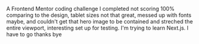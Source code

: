A Frontend Mentor coding challenge I completed not scoring 100% comparing to the design, tablet sizes not that great, messed up with fonts maybe, and couldn't get that hero image to be contained and streched the entire viewport, interesting set up for testing. I'm trying to learn Next.js. I have to go thanks bye
